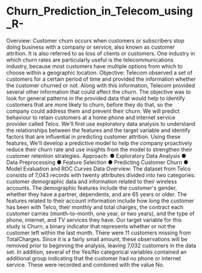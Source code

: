 # Churn_Prediction_in_Telecom_using_R-
Overview:
Customer churn occurs when customers or subscribers stop doing business with a company or service, also known as customer attrition. It is also referred to as loss of clients or customers.
One industry in which churn rates are particularly useful is the telecommunications industry, because most customers have multiple options from which to choose within a geographic location.
Objective:
Telecom observed a set of customers for a certain period of time and provided the information whether the customer churned or not. Along with this information, Telecom provided several other information that could affect the churn.
The objective was to look for general patterns in the provided data that would help to identify customers that are more likely to churn, before they do that, so the company could address them and prevent their churn.
We will predict behaviour to retain customers at a home phone and internet service provider called Telco. 
We'll first use exploratory data analysis to understand the relationships between the features and the target variable and identify factors that are influential in predicting customer attrition. 
Using these features, We'll develop a predictive model to help the company proactively reduce their churn rate and use insights from the model to strengthen their customer retention strategies.
Approach:
●	Exploratory Data Analysis
●	Data Preprocessing
●	Feature Selection
●	Predicting Customer Churn
●	Model Evaluation and ROC Curves
Data Overview:
The dataset from Telco consists of 7,043 records with twenty attributes divided into two categories: customer demographic data and information related to their wireless accounts. The demographic features include the customer's gender, whether they have a partner, dependents, and are 65 years or older. The features related to their account information include how long the customer has been with Telco, their monthly and total charges, the contract each customer carries (month-to-month, one year, or two years), and the type of phone, internet, and TV services they have. Our target variable for this study is Churn, a binary indicator that represents whether or not the customer left within the last month. 
There were 11 customers missing from TotalCharges. Since it is a fairly small amount, these observations will be removed prior to beginning the analysis, leaving 7,032 customers in the data set. In addition, several of the Yes/No categorical variables contained an additional group indicating that the customer had no phone or internet service. These were recorded and combined with the value No.
